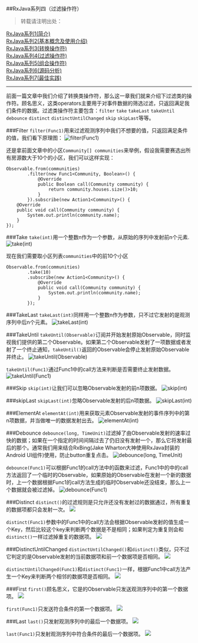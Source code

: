 ##RxJava系列四（过滤操作符）
> 转载请注明出处：[]()

[RxJava系列1(简介)](http://www.jianshu.com/p/ec9849f2e510)  
[RxJava系列2(基本概念及使用介绍)](http://www.jianshu.com/p/ba61c047c230)  
[RxJava系列3(转换操作符)](http://www.jianshu.com/p/5970280703b9)  
[RxJava系列4(过滤操作符)]()  
<u>RxJava系列5(组合操作符)</u>     
<u>RxJava系列6(源码分析)</u>    
<u>RxJava系列7(最佳实践)</u> 

***
前面一篇文章中我们介绍了转换类操作符，那么这一章我们就来介绍下过滤类的操作符。顾名思义，这类operators主要用于对事件数据的筛选过滤，只返回满足我们条件的数据。过滤类操作符主要包含：`filter` `take` `takeLast` `takeUntil` `debounce` `distinct` `distinctUntilChanged` `skip` `skipLast`等等。

###Filter
`filter(Func1)`用来过滤观测序列中我们不想要的值，只返回满足条件的值，我们看下原理图：
![filter(Func1)](FilterOperator.png)

还是拿前面文章中的小区`Community[] communities`来举例，假设我需要赛选出所有房源数大于10个的小区，我们可以这样实现：

    Observable.from(communities)
            .filter(new Func1<Community, Boolean>() {
                @Override
                public Boolean call(Community community) {
                    return community.houses.size()>10;
                }
            }).subscribe(new Action1<Community>() {
        @Override
        public void call(Community community) {
            System.out.println(community.name);
        }
    });

###Take
`take(int)`用一个整数n作为一个参数，从原始的序列中发射前n个元素.
![take(int)](TakeOperator.png)

现在我们需要取小区列表`communities`中的前10个小区

    Observable.from(communities)
            .take(10)
            .subscribe(new Action1<Community>() {
                @Override
                public void call(Community community) {
                    System.out.println(community.name);
                }
            });
     

###TakeLast
`takeLast(int)`同样用一个整数n作为参数，只不过它发射的是观测序列中后n个元素。
![takeLast(int)](TakeLastNOperator.png)

###TakeUntil
`takeUntil(Observable)`订阅并开始发射原始Observable，同时监视我们提供的第二个Observable。如果第二个Observable发射了一项数据或者发射了一个终止通知，`takeUntil()`返回的Observable会停止发射原始Observable并终止。
![takeUntil(Observable)](TakeUntilOperator.png)

`takeUntil(Func1)`通过Func1中的call方法来判断是否需要终止发射数据。
![takeUntil(Func1)](TakeUntilPOperator.png)

###Skip
`skip(int)`让我们可以忽略Observable发射的前n项数据。
![skip(int)](SkipOperator.png)

###skipLast
`skipLast(int)`忽略Observable发射的后n项数据。
![skipLast(int)](SkipLastOperator.png)

###ElementAt
`elementAt(int)`用来获取元素Observable发射的事件序列中的第n项数据，并当做唯一的数据发射出去。
![elementAt(int)](ElementAtOperator.png)

###Debounce
`debounce(long, TimeUnit)`过滤掉了由Observable发射的速率过快的数据；如果在一个指定的时间间隔过去了仍旧没有发射一个，那么它将发射最后的那个。通常我们用来结合RxBing(Jake Wharton大神使用RxJava封装的Android UI组件)使用，防止button重复点击。
![debounce(long, TimeUnit)](DebounceOperator.png)

`debounce(Func1)`可以根据Func1的call方法中的函数来过滤，Func1中的中的call方法返回了一个临时的Observable，如果原始的Observable在发射一个新的数据时，上一个数据根据Func1的call方法生成的临时Observable还没结束，那么上一个数据就会被过滤掉。
![debounce(Func1)](DebounceFOperator.png)

###Distinct
`distinct()`的过滤规则是只允许还没有发射过的数据通过，所有重复的数据项都只会发射一次。
![](DistinctOperator.png)

`distinct(Func1)`参数中的Func1中的call方法会根据Observable发射的值生成一个Key，然后比较这个key来判断两个数据是不是相同；如果判定为重复则会和`distinct()`一样过滤掉重复的数据项。
![](DistinctKeyOperator.png)


###DistinctUntilChanged
`distinctUntilChanged()`和`distinct()`类似，只不过它判定的是Observable发射的当前数据项和前一个数据项是否相同。
![](DistinctUntilChangedOperator.png)

`distinctUntilChanged(Func1)`和`distinct(Func1)`一样，根据Func1中call方法产生一个Key来判断两个相邻的数据项是否相同。
![](DistinctUntilChangedKeyOperator.png)

###First
`first()`顾名思义，它是的Observable只发送观测序列中的第一个数据项。
![](FirstOperator.png)

`first(Func1)`只发送符合条件的第一个数据项。
![](FirstNOperator.png)

###Last
`last()`只发射观测序列中的最后一个数据项。
![](LastOperator.png)

`last(Func1)`只发射观测序列中符合条件的最后一个数据项。
![](LastPOperator.png)








